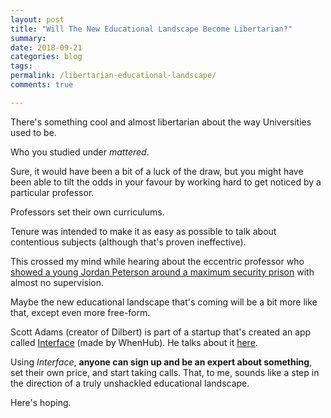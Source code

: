 ```yaml
---
layout: post
title: "Will The New Educational Landscape Become Libertarian?"
summary: 
date: 2018-09-21
categories: blog
tags: 
permalink: /libertarian-educational-landscape/
comments: true

---
```


There's something cool and almost libertarian about the way Universities used to be. 

Who you studied under *mattered*. 

Sure, it would have been a bit of a luck of the draw, but you might have been able to tilt the odds in your favour by working hard to get noticed by a particular professor. 

Professors set their own curriculums. 

Tenure was intended to make it as easy as possible to talk about contentious subjects (although that's proven ineffective). 

This crossed my mind while hearing about the eccentric professor who [showed a young Jordan Peterson around a maximum security prison](https://youtu.be/aWojVJKdh1M) with almost no supervision. 

Maybe the new educational landscape that's coming will be a bit more like that, except even more free-form. 

Scott Adams (creator of Dilbert) is part of a startup that's created an app called [Interface](https://interface.whenhub.com/) (made by WhenHub). He talks about it [here](https://youtu.be/QRPlf_0c_s4).

Using *Interface*, **anyone can sign up and be an expert about something**, set their own price, and start taking calls. That, to me, sounds like a step in the direction of a truly unshackled educational landscape. 

Here's hoping.
